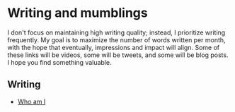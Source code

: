 # Writing and mumblings

I don't focus on maintaining high writing quality; instead, I prioritize writing frequently. My goal is to maximize the number of words written per month, with the hope that eventually, impressions and impact will align. Some of these links will be videos, some will be tweets, and some will be blog posts. I hope you find something valuable.

<!-- ## Questions?

- If you have topics you'd like me to write about leave a comment in my [discussions](https://github.com/jxnl/blog/discussions) -->

## Writing

- [Who am I](./posts/whoami.md)

<!-- ## AI Engineering

- [Levels of Complexity in RAG](./posts/levels-of-rag.md)
- [Format your own Prompts](./posts/strings.md)
- [How to ship an MVP for AI applications](./posts/mvp.md)
- [Free course on Weights and Biases: Structured Output](https://www.wandb.courses/courses/steering-language-models)
- [5 Questions to ask yourself as an AI Engineer](./posts/stochastic-software.md)
- [How to build a terrible RAG system](./posts/rag-inverted.md)
- [Stop using LGTM@Few, How to improve RAG](./posts/lgtmk.md)
- [Rag is more than embeddings](./posts/rag.md)
- [Flight, a framework for building and executing pipelines](./posts/recsys-frameworks.md)
- [LLM Observability is just plain observability](./posts/llmops.md)

## Talks and Podcasts

- [Keynote: Pydantic is all you need](https://www.youtube.com/watch?v=yj-wSRJwrrc&)
- [Podcast: Weaviate](https://www.youtube.com/watch?v=higlHgYDc5E)
- [Podcast: Building with AI](https://www.youtube.com/watch?v=RuLTElrphnk)
- [Podcast: Dagshub](https://www.youtube.com/watch?v=rDP44EVpHTA)
- [Podcast: Talking Heads](https://www.youtube.com/watch?v=5-5jf3_mvBg) -->
